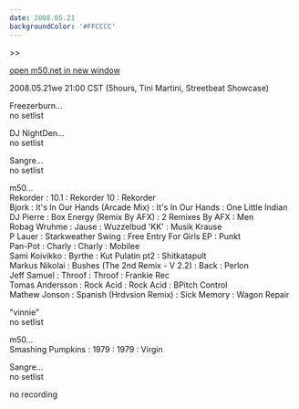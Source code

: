 ```yaml
---
date: 2008.05.21
backgroundColor: '#FFCCCC'
---
```


\>>

[open m50.net in new window  
](http://m50.net/)

2008.05.21we 21:00 CST (5hours, Tini Martini, Streetbeat Showcase)

Freezerburn...  
no setlist  

DJ NightDen...  
no setlist  

Sangre...  
no setlist  

m50...  
Rekorder : 10.1 : Rekorder 10 : Rekorder  
Bjork : It's In Our Hands (Arcade Mix) : It's In Our Hands : One Little Indian  
DJ Pierre : Box Energy (Remix By AFX) : 2 Remixes By AFX : Men  
Robag Wruhme : Jause : Wuzzelbud 'KK' : Musik Krause  
P Lauer : Starkweather Swing : Free Entry For Girls EP : Punkt  
Pan-Pot : Charly : Charly : Mobilee  
Sami Koivikko : Byrthe : Kut Pulatin pt2 : Shitkatapult  
Markus Nikolai : Bushes (The 2nd Remix - V 2.2) : Back : Perlon  
Jeff Samuel : Throof : Throof : Frankie Rec  
Tomas Andersson : Rock Acid : Rock Acid : BPitch Control  
Mathew Jonson : Spanish (Hrdvsion Remix) : Sick Memory : Wagon Repair  

"vinnie"  
no setlist  

m50...  
Smashing Pumpkins : 1979 : 1979 : Virgin  

Sangre...  
no setlist  

no recording